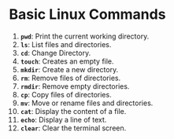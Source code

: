 # Basic Linux Commands

1. **`pwd`**: Print the current working directory.
2. **`ls`**: List files and directories.
3. **`cd`**: Change Directory.
4. **`touch`**: Creates an empty file.
5. **`mkdir`**: Create a new directory.
6. **`rm`**: Remove files of directories.
7. **`rmdir`**: Remove empty directories.
8. **`cp`**: Copy files of directories.
9. **`mv`**: Move or rename files and directories.
10. **`cat`**: Display the content of a file.
11. **`echo`**: Display a line of text.
12. **`clear`**: Clear the terminal screen.